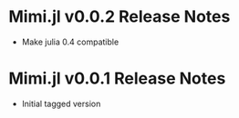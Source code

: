 # Mimi.jl v0.0.2 Release Notes
* Make julia 0.4 compatible

# Mimi.jl v0.0.1 Release Notes
* Initial tagged version